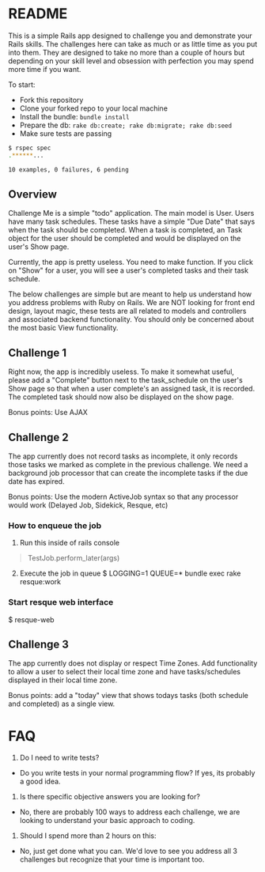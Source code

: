 # README

This is a simple Rails app designed to challenge you and demonstrate your Rails skills.
The challenges here can take as much or as little time as you put into them.  They are designed
to take no more than a couple of hours but depending on your skill level and obsession
with perfection you may spend more time if you want.

To start:

* Fork this repository
* Clone your forked repo to your local machine
* Install the bundle: `bundle install`
* Prepare the db: `rake db:create; rake db:migrate; rake db:seed`
* Make sure tests are passing

```bash
$ rspec spec
.******...

10 examples, 0 failures, 6 pending
```

## Overview

Challenge Me is a simple "todo" application.  The main model is User.  Users have
many task schedules.  These tasks have a simple "Due Date" that says when the task
should be completed.  When a task is completed, an Task object for the user should be
completed and would be displayed on the user's Show page.

Currently, the app is pretty useless. You need to make function.  If you click on
"Show" for a user, you will see a user's completed tasks and their task schedule.

The below challenges are simple but are meant to help us understand how you address
problems with Ruby on Rails.  We are NOT looking for front end design, layout magic,
these tests are all related to models and controllers and associated backend functionality.
You should only be concerned about the most basic View functionality.


## Challenge 1

Right now, the app is incredibly useless.  To make it somewhat useful, please
add a "Complete" button next to the task_schedule on the user's Show page
so that when a user complete's an assigned task, it is recorded.  The completed
task should now also be displayed on the show page.

Bonus points: Use AJAX

## Challenge 2

The app currently does not record tasks as incomplete, it only records those tasks
we marked as complete in the previous challenge.  We need a background job processor
that can create the incomplete tasks if the due date has expired.

Bonus points: Use the modern ActiveJob syntax so that any processor would work (Delayed Job, Sidekick, Resque, etc)

### How to enqueue the job

1. Run this inside of rails console
> TestJob.perform_later(args)

2. Execute the job in queue
$ LOGGING=1 QUEUE=* bundle exec rake resque:work

### Start resque web interface
$ resque-web

## Challenge 3

The app currently does not display or respect Time Zones.  Add functionality to allow
a user to select their local time zone and have tasks/schedules displayed in their local
time zone.

Bonus points: add a "today" view that shows todays tasks (both schedule and completed) as a single view.

# FAQ

1. Do I need to write tests?
  * Do you write tests in your normal programming flow?  If yes, its probably a good idea.
1. Is there specific objective answers you are looking for?
  * No, there are probably 100 ways to address each challenge, we are looking to understand your basic approach to coding.
1. Should I spend more than 2 hours on this:
  * No, just get done what you can. We'd love to see you address all 3 challenges but recognize that your time is important too.
